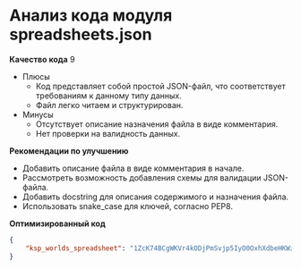 # Анализ кода модуля spreadsheets.json

**Качество кода**
9
-  Плюсы
    - Код представляет собой простой JSON-файл, что соответствует требованиям к данному типу данных.
    - Файл легко читаем и структурирован.
-  Минусы
    - Отсутствует описание назначения файла в виде комментария.
    - Нет проверки на валидность данных.

**Рекомендации по улучшению**
- Добавить описание файла в виде комментария в начале.
- Рассмотреть возможность добавления схемы для валидации JSON-файла.
- Добавить docstring для описания содержимого и назначения файла.
- Использовать snake_case для ключей, согласно PEP8.

**Оптимизированный код**

```json
{
    "ksp_worlds_spreadsheet": "1ZcK74BCgWKVr4kODjPmSvjp5IyO0OxhXdbeHKWzLQiM"
}
```